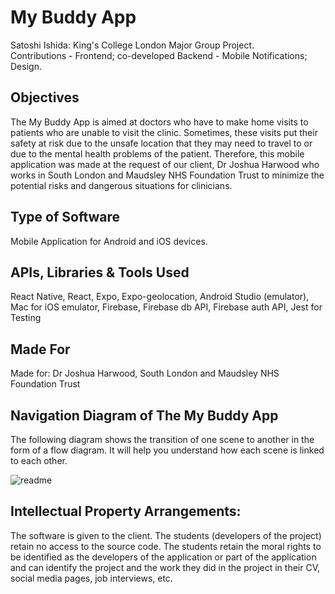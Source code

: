 # My Buddy App 
Satoshi Ishida: King's College London Major Group Project.\
Contributions - Frontend; co-developed Backend - Mobile Notifications; Design.


## Objectives
The My Buddy App is aimed at doctors who have to make home visits to patients who are unable to visit the clinic. Sometimes, these visits put their safety at risk due to the unsafe location that they may need to travel to or due to the mental health problems of the patient. Therefore, this mobile application was made at the request of our client, Dr Joshua Harwood who works in South London and Maudsley NHS Foundation Trust to minimize the potential risks and dangerous situations for clinicians. 


## Type of Software
Mobile Application for Android and iOS devices.


## APIs, Libraries & Tools Used 
React Native, React, Expo, Expo-geolocation, Android Studio (emulator), Mac for iOS emulator, Firebase, Firebase db API, Firebase auth API, Jest for Testing


## Made For
Made for: Dr Joshua Harwood, South London and Maudsley NHS Foundation Trust


## Navigation Diagram of The My Buddy App
The following diagram shows the transition of one scene to another in the form of a flow diagram. It will help you understand how each scene is linked to each other. 

![readme](https://user-images.githubusercontent.com/8389439/55276887-1d14a900-52f1-11e9-95bb-96798f067aa3.jpg)


## Intellectual Property Arrangements:
The software is given to the client. The students (developers of the project) retain no access to the source code. The students retain the moral rights to be identified as the developers of the application or part of the application and can identify the project and the work they did in the project in their CV, social media pages, job interviews, etc.